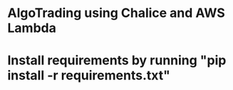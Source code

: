 # AlgoTrading using Chalice and AWS Lambda

# Install requirements by running "pip install -r requirements.txt"
